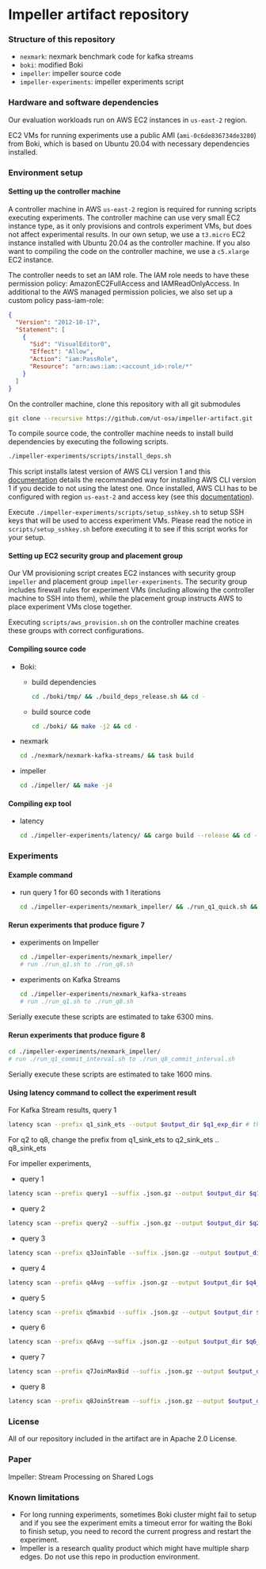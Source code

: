 # Impeller artifact repository

### Structure of this repository ###
* `nexmark`: nexmark benchmark code for kafka streams
* `boki`: modified Boki
* `impeller`: impeller source code
* `impeller-experiments`: impeller experiments script

### Hardware and software dependencies ###

Our evaluation workloads run on AWS EC2 instances in `us-east-2` region.

EC2 VMs for running experiments use a public AMI (`ami-0c6de836734de3280`) from Boki,
which is based on Ubuntu 20.04 with necessary dependencies installed.

### Environment setup ###

#### Setting up the controller machine ####

A controller machine in AWS `us-east-2` region is required for running scripts executing experiments.
The controller machine can use very small EC2 instance type, as it only provisions and controls experiment VMs,
but does not affect experimental results.
In our own setup, we use a `t3.micro` EC2 instance installed with Ubuntu 20.04 as the controller machine. If you also
want to compiling the code on the controller machine, we use a `c5.xlarge` EC2 instance.

The controller needs to set an IAM role. The IAM role needs to have these permission policy: AmazonEC2FullAccess and IAMReadOnlyAccess. 
In additional to the AWS managed permission policies, we also set up a custom policy pass-iam-role:
```json
{
  "Version": "2012-10-17",
  "Statement": [
    {
      "Sid": "VisualEditor0",
      "Effect": "Allow",
      "Action": "iam:PassRole",
      "Resource": "arn:aws:iam::<account_id>:role/*"
    }
  ]
}
```

On the controller machine, clone this repository with all git submodules
```bash
git clone --recursive https://github.com/ut-osa/impeller-artifact.git
```

To compile source code, the controller machine needs to install build dependencies by executing the following scripts. 
```bash
./impeller-experiments/scripts/install_deps.sh
```
This script installs latest version of AWS CLI version 1
and this [documentation](https://docs.aws.amazon.com/cli/latest/userguide/install-linux.html)
details the recommanded way for installing AWS CLI version 1 if you decide to not using the latest one.
Once installed, AWS CLI has to be configured with region `us-east-2` and access key
(see this [documentation](https://docs.aws.amazon.com/cli/latest/userguide/cli-configure-quickstart.html)).

Execute `./impeller-experiments/scripts/setup_sshkey.sh` to setup SSH keys that will be used to access experiment VMs.
Please read the notice in `scripts/setup_sshkey.sh` before executing it to see if this script works for your setup.

#### Setting up EC2 security group and placement group ####

Our VM provisioning script creates EC2 instances with security group `impeller` and placement group `impeller-experiments`.
The security group includes firewall rules for experiment VMs (including allowing the controller machine to SSH into them),
while the placement group instructs AWS to place experiment VMs close together.

Executing `scripts/aws_provision.sh` on the controller machine creates these groups with correct configurations.

#### Compiling source code
- Boki: 
  - build dependencies
    ```bash
    cd ./boki/tmp/ && ./build_deps_release.sh && cd -
    ```
  - build source code
    ```bash
    cd ./boki/ && make -j2 && cd -
    ```

- nexmark
  ```bash
  cd ./nexmark/nexmark-kafka-streams/ && task build
  ```

- impeller
  ```bash
  cd ./impeller/ && make -j4
  ```

#### Compiling exp tool
- latency
  ```bash
  cd ./impeller-experiments/latency/ && cargo build --release && cd -
  ```

### Experiments ###

#### Example command
- run query 1 for 60 seconds with 1 iterations
  ```bash
  cd ./impeller-experiments/nexmark_impeller/ && ./run_q1_quick.sh && cd -
  ```

#### Rerun experiments that produce figure 7
- experiments on Impeller 
  ```bash
  cd ./impeller-experiments/nexmark_impeller/
  # run ./run_q1.sh to ./run_q8.sh
  ```
- experiments on Kafka Streams
  ```bash
  cd ./impeller-experiments/nexmark_kafka-streams
  # run ./run_q1.sh to ./run_q8.sh
  ```
Serially execute these scripts are estimated to take 6300 mins. 

#### Rerun experiments that produce figure 8
  ```bash
  cd ./impeller-experiments/nexmark_impeller/
  # run ./run_q1_commit_interval.sh to ./run_q8_commit_interval.sh
  ```
Serially execute these scripts are estimated to take 1600 mins. 

#### Using latency command to collect the experiment result
For Kafka Stream results, query 1
```bash
latency scan --prefix q1_sink_ets --output $output_dir $q1_exp_dir # the exp dir is the dir that contains logs
```
For q2 to q8, change the prefix from q1_sink_ets to q2_sink_ets .. q8_sink_ets

For impeller experiments,
- query 1
```bash
latency scan --prefix query1 --suffix .json.gz --output $output_dir $q1_exp_dir
```
- query 2
```bash
latency scan --prefix query2 --suffix .json.gz --output $output_dir $q2_exp_dir
```
- query 3
```bash
latency scan --prefix q3JoinTable --suffix .json.gz --output $output_dir $q3_exp_dir
```
- query 4
```bash
latency scan --prefix q4Avg --suffix .json.gz --output $output_dir $q4_exp_dir
```
- query 5
```bash
latency scan --prefix q5maxbid --suffix .json.gz --output $output_dir $q5_exp_dir
```
- query 6
```bash
latency scan --prefix q6Avg --suffix .json.gz --output $output_dir $q6_exp_dir
```
- query 7
```bash
latency scan --prefix q7JoinMaxBid --suffix .json.gz --output $output_dir $q7_exp_dir
```
- query 8
```bash
latency scan --prefix q8JoinStream --suffix .json.gz --output $output_dir $q8_exp_dir
```

### License ###
All of our repository included in the artifact are in Apache 2.0 License.

### Paper ###
Impeller: Stream Processing on Shared Logs

### Known limitations ###
- For long running experiments, sometimes Boki cluster might fail to setup and if you see the experiment emits a timeout error for waiting the Boki to finish setup, you need to record the current progress and restart the experiment.
- Impeller is a research quality product which might have multiple sharp edges. Do not use this repo in production environment. 
